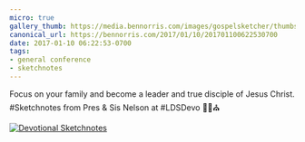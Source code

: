 ```yaml
---
micro: true
gallery_thumb: https://media.bennorris.com/images/gospelsketcher/thumbs/jan-17-youth-devotional.jpg
canonical_url: https://bennorris.com/2017/01/10/201701100622530700
date: 2017-01-10 06:22:53-0700
tags:
- general conference
- sketchnotes
---
```


Focus on your family and become a leader and true disciple of Jesus Christ.
#Sketchnotes from Pres & Sis Nelson at #LDSDevo ✍🏼⛪️

[![Devotional Sketchnotes](https://media.bennorris.com/images/gospelsketcher/general/jan-17-youth-devotional.jpg)](https://media.bennorris.com/images/gospelsketcher/general/jan-17-youth-devotional.jpg)